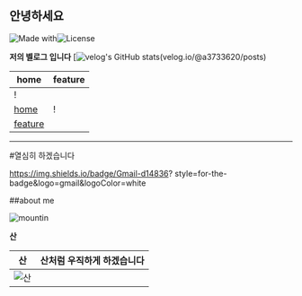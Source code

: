 ## 안녕하세요



![Made with](https://img.shields.io/badge/Made%20with-Love-red)![License](https://img.shields.io/badge/License-Mit-blue.svg)


**저의 벨로그 입니다**
[![velog's GitHub stats](https://velog.readme-stats.vercel.app/api?@a3733620)(velog.io/@a3733620/posts)

|home|feature|
|-----------|-----------|
|!
[home](https://via.placeholder.com/500x300) | !
[feature](https://via.placeholder.com/300x200) |
---

#열심히 하겠습니다

https://img.shields.io/badge/Gmail-d14836?
style=for-the-badge&logo=gmail&logoColor=white




##about me

![mountin](https://github.com/johnDoe/nature-gallery/blob/main/images/mountain.jpg?raw=true)

**산**

|산|산처럼 우직하게 하겠습니다|
|:-------:|:---------:|
| ![산](https://github.com/gmansu177/gmansu177/blob/main/images/mountain/jpg?raw=true)
